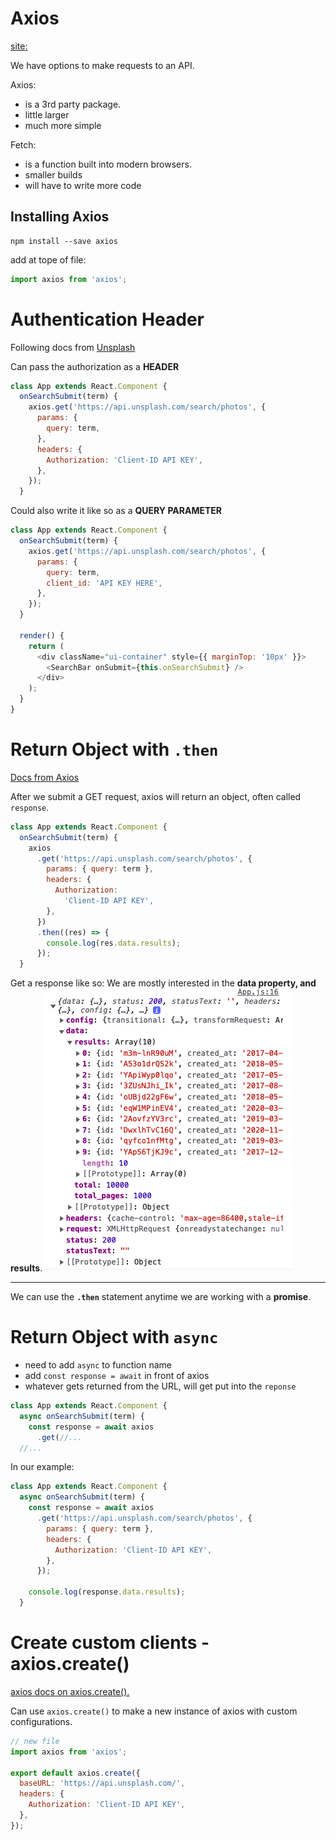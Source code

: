 # Axios

[site:](https://axios-http.com/)

We have options to make requests to an API.

Axios: 
- is a 3rd party package.
- little larger
- much more simple

Fetch: 
- is a function built into modern browsers. 
- smaller builds
- will have to write more code

## Installing Axios

```
npm install --save axios
```

add at tope of file:
```js
import axios from 'axios';
```

# Authentication Header

Following docs from [Unsplash](https://unsplash.com/documentation#authorization)

Can pass the authorization as a **HEADER**
```js
class App extends React.Component {
  onSearchSubmit(term) {
    axios.get('https://api.unsplash.com/search/photos', {
      params: {
        query: term,
      },
      headers: {
        Authorization: 'Client-ID API KEY',
      },
    });
  }
```

Could also write it like so as a **QUERY PARAMETER**
```js
class App extends React.Component {
  onSearchSubmit(term) {
    axios.get('https://api.unsplash.com/search/photos', {
      params: {
        query: term,
        client_id: 'API KEY HERE',
      },
    });
  }

  render() {
    return (
      <div className="ui-container" style={{ marginTop: '10px' }}>
        <SearchBar onSubmit={this.onSearchSubmit} />
      </div>
    );
  }
}
```

# Return Object with `.then`

[Docs from Axios](https://axios-http.com/docs/res_schema)

After we submit a GET request, axios will return an object, often called `response`. 

```js
class App extends React.Component {
  onSearchSubmit(term) {
    axios
      .get('https://api.unsplash.com/search/photos', {
        params: { query: term },
        headers: {
          Authorization:
            'Client-ID API KEY',
        },
      })
      .then((res) => {
        console.log(res.data.results);
      });
  }
```
Get a response like so:
We are mostly interested in the **data property, and results**.
![res](react-images/res.png)

---

We can use the **`.then`** statement anytime we are working with a **promise**.

# Return Object with `async`
- need to add `async` to function name
- add `const response = await` in front of axios
- whatever gets returned from the URL, will get put into the `reponse`

```js
class App extends React.Component {
  async onSearchSubmit(term) {
    const response = await axios
      .get(//...
  //...
```

In our example:
```js
class App extends React.Component {
  async onSearchSubmit(term) {
    const response = await axios
      .get('https://api.unsplash.com/search/photos', {
        params: { query: term },
        headers: {
          Authorization: 'Client-ID API KEY',
        },
      });

    console.log(response.data.results);
  }
```

# Create custom clients - axios.create()

[axios docs on axios.create().](https://axios-http.com/docs/instance)

Can use `axios.create()` to make a new instance of axios with custom configurations.

```js
// new file
import axios from 'axios';

export default axios.create({
  baseURL: 'https://api.unsplash.com/',
  headers: {
    Authorization: 'Client-ID API KEY',
  },
});

```
